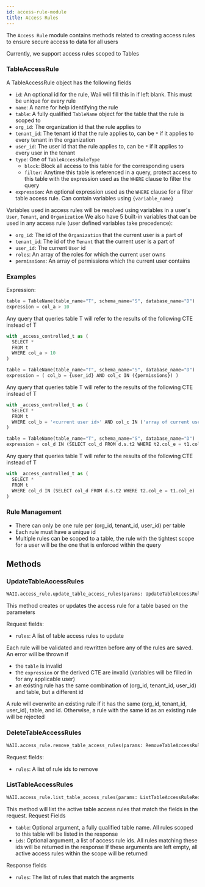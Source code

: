 ```yaml
---
id: access-rule-module
title: Access Rules
---
```



The `Access Rule` module contains methods related to creating access rules to ensure secure access to data for all users

Currently, we support access rules scoped to Tables

### TableAccessRule

A TableAccessRule object has the following fields
- `id`: An optional id for the rule, Waii will fill this in if left blank. This must be unique for every rule
- `name`: A name for help identifying the rule
- `table`: A fully qualified `TableName` object for the table that the rule is scoped to
- `org_id`: The organization id that the rule applies to
- `tenant_id`: The tenant id that the rule applies to, can be `*` if it applies to every tenant in the organization
- `user_id`: The user id that the rule applies to, can be `*` if it applies to every user in the tenant
- `type`: One of `TableAccessRuleType`
  - `block`: Block all access to this table for the corresponding users
  - `filter`: Anytime this table is referenced in a query, protect access to this table with the expression used as the `WHERE` clause to filter the query
- `expression`: An optional expression used as the `WHERE` clause for a filter table access rule. Can contain variables using `{variable_name}`

Variables used in access rules will be resolved using variables in a user's `User`, `Tenant`, and `Organization`
We also have 5 built-in variables that can be used in any access rule (user defined variables take precedence):
- `org_id`: The id of the `Organization` that the current user is a part of
- `tenant_id`: The id of the `Tenant` that the current user is a part of
- `user_id`: The current `User` id
- `roles`: An array of the roles for which the current user owns
- `permissions`: An array of permissions which the current user contains

### Examples
Expression: 
```python
table = TableName(table_name="T", schema_name="S", database_name="D")
expression = col_a > 10
```
Any query that queries table T will refer to the results of the following CTE instead of T
```python
with _access_controlled_t as (
  SELECT *
  FROM t 
  WHERE col_a > 10
)
```

```python
table = TableName(table_name="T", schema_name="S", database_name="D")
expression = ( col_b = {user_id} AND col_c IN ({permissions}) )
```
Any query that queries table T will refer to the results of the following CTE instead of T
```python
with _access_controlled_t as (
  SELECT *
  FROM t 
  WHERE col_b = '<current user id>' AND col_c IN ('array of current user permissions')
)
```

```python
table = TableName(table_name="T", schema_name="S", database_name="D")
expression = col_d IN (SELECT col_d FROM d.s.t2 WHERE t2.col_e = t1.col_e)
```
Any query that queries table T will refer to the results of the following CTE instead of T
```python
with _access_controlled_t as (
  SELECT *
  FROM t 
  WHERE col_d IN (SELECT col_d FROM d.s.t2 WHERE t2.col_e = t1.col_e)
)
```

### Rule Management
- There can only be one rule per (org_id, tenant_id, user_id) per table
- Each rule must have a unique id
- Multiple rules can be scoped to a table, the rule with the tightest scope for a user will be the one that is enforced within the query

## Methods

### UpdateTableAccessRules

```python
WAII.access_rule.update_table_access_rules(params: UpdateTableAccessRuleRequest)
```

This method creates or updates the access rule for a table based on the parameters

Request fields:
- `rules`: A list of table access rules to update

Each rule will be validated and rewritten before any of the rules are saved. An error will be thrown if
- the `table` is invalid
- the `expression` or the derived CTE are invalid (variables will be filled in for any applicable user)
- an existing rule has the same combination of (org_id, tenant_id, user_id) and table, but a different id

A rule will overwrite an existing rule if it has the same (org_id, tenant_id, user_id), table, and id. 
Otherwise, a rule with the same id as an existing rule will be rejected

### DeleteTableAccessRules
```python
WAII.access_rule.remove_table_access_rules(params: RemoveTableAccessRuleRequest)
```
Request fields:
- `rules`: A list of rule ids to remove

### ListTableAccessRules
```python
WAII.access_rule.list_table_access_rules(params: ListTableAccessRuleRequest) -> ListTableAccessRuleResponse
```

This method will list the active table access rules that match the fields in the request.
Request Fields
- `table`: Optional argument, a fully qualified table name. All rules scoped to this table will be listed in the response
- `ids`: Optional argument, a list of access rule ids. All rules matching these ids will be returned in the response
If these arguments are left empty, all active access rules within the scope will be returned

Response fields
- `rules`: The list of rules that match the argments

